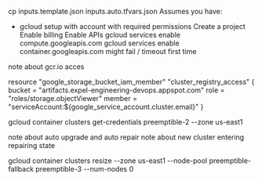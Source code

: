 cp inputs.template.json inputs.auto.tfvars.json
Assumes you have:
- gcloud setup with account with required permissions
Create a project
Enable billing
Enable APIs
gcloud services enable compute.googleapis.com
gcloud services enable container.googleapis.com
might fail / timeout first time

note about gcr.io acces

resource "google_storage_bucket_iam_member" "cluster_registry_access" {
  bucket = "artifacts.expel-engineering-devops.appspot.com"
  role   = "roles/storage.objectViewer"
  member = "serviceAccount:${google_service_account.cluster.email}"
}


gcloud container clusters get-credentials preemptible-2 --zone us-east1

note about auto upgrade and auto repair
note about new cluster entering repairing state

gcloud container clusters resize --zone us-east1 --node-pool preemptible-fallback preemptible-3 --num-nodes 0
